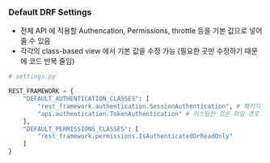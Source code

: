 ### Default DRF Settings

- 전체 API 에 적용할 Authencation, Permissions, throttle 등을 기본 값으로 넣어줄 수 있음
- 각각의 class-based view 에서 기본 값을 수정 가능 (필요한 곳만 수정하기 때문에 코드 반복 줄임)

```py
# settings.py

REST_FRAMEWORK = {
    "DEFAULT_AUTHENTICATION_CLASSES": [
        "rest_framework.authentication.SessionAuthentication", # 패키지 경로 지정
        "api.authentication.TokenAuthentication" # 커스텀한 것은 파일 경로 지정
    ],
    "DEFAULT_PERMISSIONS_CLASSES": [
        "rest_framework.permissions.IsAuthenticatedOrReadOnly"
    ]
}
```
